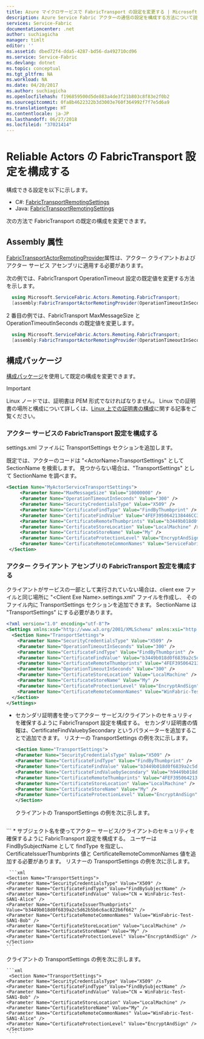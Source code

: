 ```yaml
---
title: Azure マイクロサービスで FabricTransport の設定を変更する | Microsoft Docs
description: Azure Service Fabric アクターの通信の設定を構成する方法について説明します。
services: Service-Fabric
documentationcenter: .net
author: suchiagicha
manager: timlt
editor: ''
ms.assetid: dbed72f4-dda5-4287-bd56-da492710cd96
ms.service: Service-Fabric
ms.devlang: dotnet
ms.topic: conceptual
ms.tgt_pltfrm: NA
ms.workload: NA
ms.date: 04/20/2017
ms.author: suchiagicha
ms.openlocfilehash: f196859500d5de883a4de3f21b803c8f83e2f0b2
ms.sourcegitcommit: 0fa8b4622322b3d3003e760f364992f7f7e5d6a9
ms.translationtype: HT
ms.contentlocale: ja-JP
ms.lasthandoff: 06/27/2018
ms.locfileid: "37021414"
---
```

# <a name="configure-fabrictransport-settings-for-reliable-actors"></a>Reliable Actors の FabricTransport 設定を構成する

構成できる設定を以下に示します。
- C#: [FabricTransportRemotingSettings](
https://docs.microsoft.com/java/api/microsoft.servicefabric.services.remoting.fabrictransport._fabric_transport_remoting_settings)
- Java: [FabricTransportRemotingSettings](https://docs.microsoft.com/java/api/microsoft.servicefabric.services.remoting.fabrictransport._fabric_transport_remoting_settings)

次の方法で FabricTransport の既定の構成を変更できます。

## <a name="assembly-attribute"></a>Assembly 属性

[FabricTransportActorRemotingProvider](https://docs.microsoft.com/dotnet/api/microsoft.servicefabric.actors.remoting.fabrictransport.fabrictransportactorremotingproviderattribute?redirectedfrom=MSDN#microsoft_servicefabric_actors_remoting_fabrictransport_fabrictransportactorremotingproviderattribute)属性は、アクター クライアントおよびアクター サービス アセンブリに適用する必要があります。

次の例では、FabricTransport OperationTimeout 設定の既定値を変更する方法を示します。

  ```csharp
    using Microsoft.ServiceFabric.Actors.Remoting.FabricTransport;
    [assembly:FabricTransportActorRemotingProvider(OperationTimeoutInSeconds = 600)]
   ```

   2 番目の例では、FabricTransport MaxMessageSize と OperationTimeoutInSeconds の既定値を変更します。

  ```csharp
    using Microsoft.ServiceFabric.Actors.Remoting.FabricTransport;
    [assembly:FabricTransportActorRemotingProvider(OperationTimeoutInSeconds = 600,MaxMessageSize = 134217728)]
   ```

## <a name="config-package"></a>構成パッケージ

[構成パッケージ](service-fabric-application-and-service-manifests.md)を使用して既定の構成を変更できます。

> [!IMPORTANT]
> Linux ノードでは、証明書は PEM 形式でなければなりません。 Linux での証明書の場所と構成について詳しくは、[Linux 上での証明書の構成](./service-fabric-configure-certificates-linux.md)に関する記事をご覧ください。 
> 

### <a name="configure-fabrictransport-settings-for-the-actor-service"></a>アクター サービスの FabricTransport 設定を構成する

settings.xml ファイルに TransportSettings セクションを追加します。

既定では、アクターのコードは "&lt;ActorName&gt;TransportSettings" として SectionName を検索します。 見つからない場合は、"TransportSettings" として SectionName を調べます。

  ```xml
  <Section Name="MyActorServiceTransportSettings">
       <Parameter Name="MaxMessageSize" Value="10000000" />
       <Parameter Name="OperationTimeoutInSeconds" Value="300" />
       <Parameter Name="SecurityCredentialsType" Value="X509" />
       <Parameter Name="CertificateFindType" Value="FindByThumbprint" />
       <Parameter Name="CertificateFindValue" Value="4FEF3950642138446CC364A396E1E881DB76B48C" />
       <Parameter Name="CertificateRemoteThumbprints" Value="b3449b018d0f6839a2c5d62b5b6c6ac822b6f662" />
       <Parameter Name="CertificateStoreLocation" Value="LocalMachine" />
       <Parameter Name="CertificateStoreName" Value="My" />
       <Parameter Name="CertificateProtectionLevel" Value="EncryptAndSign" />
       <Parameter Name="CertificateRemoteCommonNames" Value="ServiceFabric-Test-Cert" />
   </Section>
  ```

### <a name="configure-fabrictransport-settings-for-the-actor-client-assembly"></a>アクター クライアント アセンブリの FabricTransport 設定を構成する

クライアントがサービスの一部として実行されていない場合は、client exe ファイルと同じ場所に "&lt;Client Exe Name&gt;.settings.xml" ファイルを作成し、 そのファイル内に TransportSettings セクションを追加できます。 SectionName は "TransportSettings" にする必要があります。

  ```xml
  <?xml version="1.0" encoding="utf-8"?>
  <Settings xmlns:xsd="http://www.w3.org/2001/XMLSchema" xmlns:xsi="http://www.w3.org/2001/XMLSchema-instance" xmlns="http://schemas.microsoft.com/2011/01/fabric">
    <Section Name="TransportSettings">
      <Parameter Name="SecurityCredentialsType" Value="X509" />
      <Parameter Name="OperationTimeoutInSeconds" Value="300" />
      <Parameter Name="CertificateFindType" Value="FindByThumbprint" />
      <Parameter Name="CertificateFindValue" Value="b3449b018d0f6839a2c5d62b5b6c6ac822b6f662" />
      <Parameter Name="CertificateRemoteThumbprints" Value="4FEF3950642138446CC364A396E1E881DB76B48C" />
      <Parameter Name="OperationTimeoutInSeconds" Value="300" />
      <Parameter Name="CertificateStoreLocation" Value="LocalMachine" />
      <Parameter Name="CertificateStoreName" Value="My" />
      <Parameter Name="CertificateProtectionLevel" Value="EncryptAndSign" />
      <Parameter Name="CertificateRemoteCommonNames" Value="WinFabric-Test-SAN1-Alice" />
    </Section>
  </Settings>
   ```

  * セカンダリ証明書を使ってアクター サービス/クライアントのセキュリティを確保するように FabricTransport 設定を構成する。
  セカンダリ証明書の情報は、CertificateFindValuebySecondary というパラメーターを追加することで追加できます。
  リスナーの TransportSettings の例を次に示します。

    ```xml
    <Section Name="TransportSettings">
    <Parameter Name="SecurityCredentialsType" Value="X509" />
    <Parameter Name="CertificateFindType" Value="FindByThumbprint" />
    <Parameter Name="CertificateFindValue" Value="b3449b018d0f6839a2c5d62b5b6c6ac822b6f662" />
    <Parameter Name="CertificateFindValuebySecondary" Value="h9449b018d0f6839a2c5d62b5b6c6ac822b6f690" />
    <Parameter Name="CertificateRemoteThumbprints" Value="4FEF3950642138446CC364A396E1E881DB76B48C,a9449b018d0f6839a2c5d62b5b6c6ac822b6f667" />
    <Parameter Name="CertificateStoreLocation" Value="LocalMachine" />
    <Parameter Name="CertificateStoreName" Value="My" />
    <Parameter Name="CertificateProtectionLevel" Value="EncryptAndSign" />
    </Section>
     ```
     クライアントの TransportSettings の例を次に示します。

    ```xml
   <Section Name="TransportSettings">
    <Parameter Name="SecurityCredentialsType" Value="X509" />
    <Parameter Name="CertificateFindType" Value="FindByThumbprint" />
    <Parameter Name="CertificateFindValue" Value="4FEF3950642138446CC364A396E1E881DB76B48C" />
    <Parameter Name="CertificateFindValuebySecondary" Value="a9449b018d0f6839a2c5d62b5b6c6ac822b6f667" />
    <Parameter Name="CertificateRemoteThumbprints" Value="b3449b018d0f6839a2c5d62b5b6c6ac822b6f662,h9449b018d0f6839a2c5d62b5b6c6ac822b6f690" />
    <Parameter Name="CertificateStoreLocation" Value="LocalMachine" />
    <Parameter Name="CertificateStoreName" Value="My" />
    <Parameter Name="CertificateProtectionLevel" Value="EncryptAndSign" />
    </Section>
     ```
    * サブジェクト名を使ってアクター サービス/クライアントのセキュリティを確保するように FabricTransport 設定を構成する。
    ユーザーは FindBySubjectName として findType を指定し、CertificateIssuerThumbprints 値と CertificateRemoteCommonNames 値を追加する必要があります。
  リスナーの TransportSettings の例を次に示します。

     ```xml
    <Section Name="TransportSettings">
    <Parameter Name="SecurityCredentialsType" Value="X509" />
    <Parameter Name="CertificateFindType" Value="FindBySubjectName" />
    <Parameter Name="CertificateFindValue" Value="CN = WinFabric-Test-SAN1-Alice" />
    <Parameter Name="CertificateIssuerThumbprints" Value="b3449b018d0f6839a2c5d62b5b6c6ac822b6f662" />
    <Parameter Name="CertificateRemoteCommonNames" Value="WinFabric-Test-SAN1-Bob" />
    <Parameter Name="CertificateStoreLocation" Value="LocalMachine" />
    <Parameter Name="CertificateStoreName" Value="My" />
    <Parameter Name="CertificateProtectionLevel" Value="EncryptAndSign" />
    </Section>
    ```
  クライアントの TransportSettings の例を次に示します。

    ```xml
     <Section Name="TransportSettings">
    <Parameter Name="SecurityCredentialsType" Value="X509" />
    <Parameter Name="CertificateFindType" Value="FindBySubjectName" />
    <Parameter Name="CertificateFindValue" Value="CN = WinFabric-Test-SAN1-Bob" />
    <Parameter Name="CertificateStoreLocation" Value="LocalMachine" />
    <Parameter Name="CertificateStoreName" Value="My" />
    <Parameter Name="CertificateRemoteCommonNames" Value="WinFabric-Test-SAN1-Alice" />
    <Parameter Name="CertificateProtectionLevel" Value="EncryptAndSign" />
    </Section>
     ```
